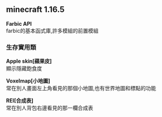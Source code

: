 ## minecraft 1.16.5
**Farbic API**  
farbic的基本函式庫,許多模組的前置模組

### 生存實用類  
**Apple skin[蘋果皮]**  
顯示隱藏飽食度

**Voxelmap[小地圖]**  
常在別人畫面左上角看見的那個小地圖,也有世界地圖和標點的功能

**REI[合成表]**  
常在別人背包右邊看見的那一欄合成表

